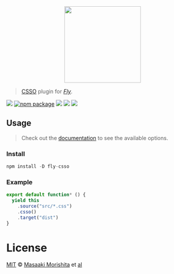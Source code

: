 <div align="center">
  <a href="http://github.com/flyjs/fly">
    <img width=200px  src="https://cloud.githubusercontent.com/assets/8317250/8733685/0be81080-2c40-11e5-98d2-c634f076ccd7.png">
  </a>
</div>

> [CSSO](https://github.com/css/csso) plugin for _[Fly][fly]_.

[![][fly-badge]][fly]
[![npm package][npm-ver-link]][releases]
[![][dl-badge]][npm-pkg-link]
[![][travis-badge]][travis-link]
[![][mit-badge]][mit]

## Usage
> Check out the [documentation](https://github.com/css/csso) to see the available options.

### Install

```a
npm install -D fly-csso
```

### Example

```js
export default function* () {
  yield this
    .source("src/*.css")
    .csso()
    .target("dist")
}
```

# License

[MIT][mit] © [Masaaki Morishita][author] et [al][contributors]


[mit]:          http://opensource.org/licenses/MIT
[author]:       http://github.com/morishitter
[contributors]: https://github.com/morishitter/fly-csso/graphs/contributors
[releases]:     https://github.com/morishitter/fly-csso/releases
[fly]:          https://www.github.com/flyjs/fly
[fly-badge]:    https://img.shields.io/badge/fly-JS-05B3E1.svg?style=flat-square
[mit-badge]:    https://img.shields.io/badge/license-MIT-444444.svg?style=flat-square
[npm-pkg-link]: https://www.npmjs.org/package/fly-csso
[npm-ver-link]: https://img.shields.io/npm/v/fly-csso.svg?style=flat-square
[dl-badge]:     http://img.shields.io/npm/dm/fly-csso.svg?style=flat-square
[travis-link]:  https://travis-ci.org/morishitter/fly-csso
[travis-badge]: http://img.shields.io/travis/morishitter/fly-csso.svg?style=flat-square
